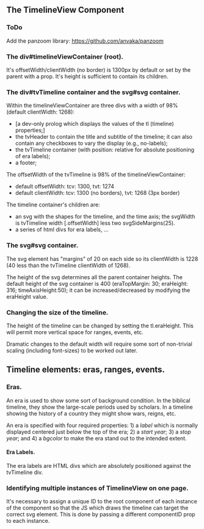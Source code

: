 ## The TimelineView Component

### ToDo

Add the panzoom library: https://github.com/anvaka/panzoom

### The div#timelineViewContainer (root).

It's offsetWidth/clientWidth (no border) is 1300px by default or set by the parent with a prop. It's height is sufficient to contain its children.

### The div#tvTimeline container and the svg#svg container.

Within the timelineViewContainer are three divs with a width of 98% (default clientWidth: 1268):
  - [a dev-only prolog which displays the values of the tl (timeline) properties;]
  - the tvHeader to contain the title and subtitle of the timeline; it can also contain any checkboxes to vary the display (e.g., no-labels);
  - the tvTimeline container (with position: relative for absolute positioning of era labels); 
  - a footer;

The offsetWidth of the tvTimeline is 98% of the timelineViewContainer:
 - default offsetWidth: tcv: 1300, tvt: 1274
 - default clientWidth: tcv: 1300 (no borders), tvt: 1268 (3px border)
 
The timeline container's children are:
  - an svg with the shapes for the timeline, and the time axis; the svgWidth is tvTimeline width [.offsetWidth] less two svgSideMargins(25).
  - a series of html divs for era labels, ...

### The svg#svg container.

The svg element has "margins" of 20 on each side so its clientWidth is 1228 (40 less than the tvTimeline clientWidth of 1268).

The height of the svg determines all the parent container heights. The default height of the svg container is 400 (eraTopMargin: 30; eraHeight: 316; timeAxisHeight:50); it can be increased/decreased by modifying the eraHeight value.

### Changing the size of the timeline.

The height of the timeline can be changed by setting the tl.eraHeight. This will permit more vertical space for ranges, events, etc.

Dramatic changes to the default width will require some sort of non-trivial scaling (including font-sizes) to be worked out later.

## Timeline elements: eras, ranges, events.

### Eras.

An era is used to show some sort of background condition. In the biblical timeline, they show the large-scale periods used by scholars. In a timeline showing the history of a country they might show wars, reigns, etc.

An era is specified with four required properties: 1) a *label* which is normally displayed centered just below the top of the era; 2) a *start year*; 3) a *stop year*; and 4) a *bgcolor* to make the era stand out to the intended extent.

#### Era Labels.

The era labels are HTML divs which are absolutely positioned against the tvTimeline div.

### Identifying multiple instances of TimelineView on one page.

It's necessary to assign a unique ID to the root component of each instance of the component so that the JS which draws the timeline can target the correct svg element. This is done by passing a different componentID prop to each instance. 